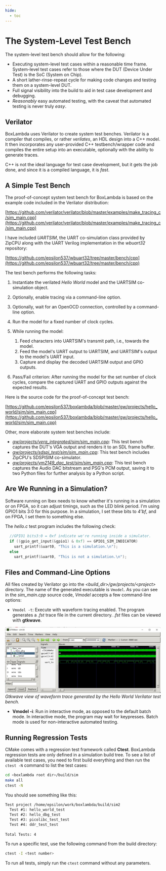 ```yaml
---
hide:
  - toc
---
```

# The System-Level Test Bench
The system-level test bench should allow for the following:

- Executing system-level test cases within a reasonable time frame. System-level test cases refer to those where the DUT (Device Under Test) is the SoC (System on Chip).
- A short lather-rinse-repeat cycle for making code changes and testing them on a system-level DUT.
- Full signal visibility into the build to aid in test case development and debugging.
- *Reasonably* easy automated testing, with the caveat that automated testing is never truly *easy*.

## Verilator

BoxLambda uses Verilator to create system test benches. Verilator is a compiler that compiles, or rather *verilates*, an HDL design into a C++ model. It then incorporates any user-provided C++ testbench/wrapper code and compiles the entire setup into an executable, optionally with the ability to generate traces.

C++ is not the ideal language for test case development, but it gets the job done, and since it is a compiled language, it is *fast*.

## A Simple Test Bench

The proof-of-concept system test bench for BoxLambda is based on the example code included in the Verilator distribution:

[https://github.com/verilator/verilator/blob/master/examples/make_tracing_c/sim_main.cpp](https://github.com/verilator/verilator/blob/master/examples/make_tracing_c/sim_main.cpp)

I have included *UARTSIM*, the UART co-simulation class provided by ZipCPU along with the UART Verilog implementation in the *wbuart32* repository:

[https://github.com/epsilon537/wbuart32/tree/master/bench/cpp](https://github.com/epsilon537/wbuart32/tree/master/bench/cpp)

The test bench performs the following tasks:

1. Instantiate the verilated *Hello World* model and the UARTSIM co-simulation object.
2. Optionally, enable tracing via a command-line option.
3. Optionally, wait for an OpenOCD connection, controlled by a command-line option.
4. Run the model for a fixed number of clock cycles.
5. While running the model:
   1. Feed characters into UARTSIM's transmit path, i.e., towards the model.
   2. Feed the model's UART output to UARTSIM, and UARTSIM's output to the model's UART input.
   3. Capture and display the decoded UARTSIM output and GPIO outputs.

6. Pass/Fail criterion: After running the model for the set number of clock cycles, compare the captured UART and GPIO outputs against the expected results.

Here is the source code for the proof-of-concept test bench:

[https://github.com/epsilon537/boxlambda/blob/master/gw/projects/hello_world/sim/sim_main.cpp](https://github.com/epsilon537/boxlambda/blob/master/gw/projects/hello_world/sim/sim_main.cpp)

Other, more elaborate system test benches include:

- [*gw/projects/vera_integrated/sim/sim_main.cpp*](https://github.com/epsilon537/boxlambda/blob/master/gw/projects/vera_integrated/sim/sim_main.cpp): This test bench captures the DUT's VGA output and renders it to an SDL frame buffer.
- [*gw/projects/sdspi_test/sim/sim_main.cpp*](https://github.com/epsilon537/boxlambda/blob/master/gw/projects/sdspi_test/sim/sim_main.cpp): This test bench includes ZipCPU's SDSPISIM co-simulator.
- [*gw/projects/ym2149_dac_test/sim/sim_main.cpp*](https://github.com/epsilon537/boxlambda/blob/master/gw/projects/ym2149_dac_test/sim/sim_main.cpp): This test bench captures the Audio DAC bitstream and PSG's PCM output, saving it to two Python files for further analysis by a Python script.

## Are We Running in a Simulation?

Software running on Ibex needs to know whether it's running in a simulation or on FPGA, so it can adjust timings, such as the LED blink period. I'm using GPIO1 bits 3:0 for this purpose. In a simulation, I set these bits to *4'bf*, and on FPGA, I set them to something else.

The *hello.c* test program includes the following check:

```c
  //GPIO1 bits3:0 = 0xf indicate we're running inside a simulator.
  if ((gpio_get_input(&gpio1) & 0xf) == GPIO1_SIM_INDICATOR)
    uart_printf(&uart0, "This is a simulation.\n");
  else
    uart_printf(&uart0, "This is not a simulation.\n");
```

## Files and Command-Line Options

All files created by Verilator go into the *<build_dir\>/gw/projects/<project\>* directory. The name of the generated executable is `Vmodel`. As you can see in the *sim_main.cpp* source code, *Vmodel* accepts a few command-line options:

- `Vmodel -t`: Execute with waveform tracing enabled. The program generates a *.fst* trace file in the current directory. *.fst* files can be viewed with **gtkwave**.

![Gtkwave View of Waveform Trace Generated by *Hello World* Verilator Test Bench](assets/hello_world_gtkwave.jpg)
*Gtkwave view of waveform trace generated by the *Hello World* Verilator test bench.*

- **Vmodel -i**: Run in interactive mode, as opposed to the default batch mode. In interactive mode, the program may wait for keypresses. Batch mode is used for non-interactive automated testing.

## Running Regression Tests

CMake comes with a regression test framework called **Ctest**. BoxLambda regression tests are only defined in a simulation build tree. To see a list of available test cases, you need to first build everything and then run the `ctest -N` command to list the test cases:

```bash
cd <boxlambda root dir>/build/sim
make all
ctest -N
```

You should see something like this:

```
Test project /home/epsilon/work/boxlambda/build/sim2
  Test #1: hello_world_test
  Test #2: hello_dbg_test
  Test #3: picolibc_test_test
  Test #4: ddr_test_test

Total Tests: 4
```

To run a specific test, use the following command from the build directory:

```bash
ctest -I <test number>
```

To run all tests, simply run the `ctest` command without any parameters.

